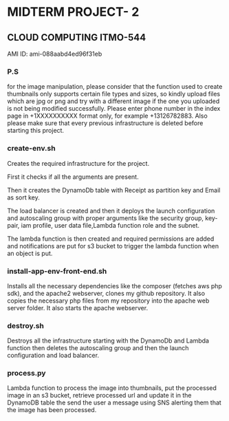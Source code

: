 # MIDTERM PROJECT- 2
## CLOUD COMPUTING ITMO-544

AMI ID: ami-088aabd4ed96f31eb

### P.S
for the image manipulation, please consider that the function used to create thumbnails only supports certain file types and sizes, so kindly upload files which are jpg or png and try with a different image if the one you uploaded is not being modified successfully. 
Please enter phone number in the index page in +1XXXXXXXXXX format only, for example +13126782883. Also please make sure that every previous infrastructure is deleted before starting this project.

### create-env.sh

Creates the required infrastructure for the project.

First it checks if all the arguments are present.

Then it creates the DynamoDb table with Receipt as partition key and Email as sort key.

The load balancer is created and then it deploys the launch configuration and autoscaling group with proper arguments like the security group, key-pair, iam profile, user data file,Lambda function role and the subnet. 

The lambda function is then created and required permissions are added and notifications are put for s3 bucket to trigger the lambda function when an object is put.

### install-app-env-front-end.sh

Installs all the necessary dependencies like the composer (fetches aws php sdk), and the apache2 webserver, clones my github repository. It also copies the necessary php files from my repository into the apache web server folder. It also starts the apache webserver.

### destroy.sh

Destroys all the infrastructure starting with the DynamoDb and Lambda function then deletes the autoscaling group and then the launch configuration and load balancer.

### process.py

Lambda function to process the image into thumbnails, put the processed image in an s3 bucket, retrieve processed url and update it in the DynamoDB table the send the user a message using SNS alerting them that the image has been processed.

